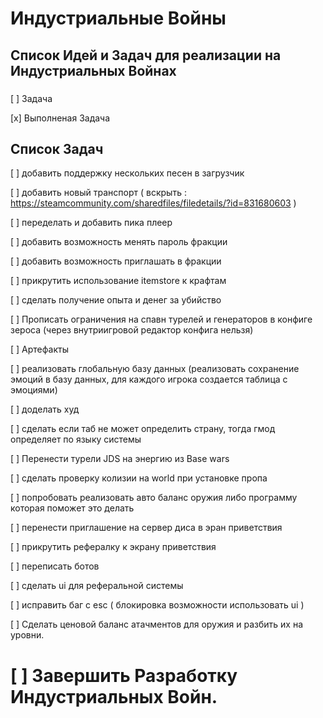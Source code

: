 # Индустриальные Войны

## Список Идей и Задач для реализации на Индустриальных Войнах

###

[ ] Задача

[x] Выполненая Задача

## Список Задач

[ ] добавить поддержку нескольких песен в загрузчик

[ ] добавить новый транспорт ( вскрыть : https://steamcommunity.com/sharedfiles/filedetails/?id=831680603 )

[ ] переделать и добавить пика плеер

[ ] добавить возможность менять пароль фракции

[ ] добавить возможность приглашать в фракции

[ ] прикрутить использование itemstore к крафтам

[ ] сделать получение опыта и денег за убийство

[ ] Прописать ограничения на спавн турелей и генераторов в конфиге зероса (через внутриигровой редактор конфига нельзя)

[ ] Артефакты

[ ] реализовать глобальную базу данных (реализовать сохранение эмоций в базу данных, для каждого игрока создается таблица с эмоциями)

[ ] доделать худ

[ ] сделать если таб не может определить страну, тогда гмод определяет по языку системы

[ ] Перенести турели JDS на энергию из Base wars

[ ] сделать проверку колизии на world при установке пропа

[ ] попробовать реализовать авто баланс оружия либо программу которая поможет это делать

[ ] перенести приглашение на сервер диса в эран приветствия

[ ] прикрутить рефералку к экрану приветствия

[ ] переписать ботов

[ ] сделать ui для реферальной системы

[ ] исправить баг с esc ( блокировка возможности использовать ui ) 

[ ] Сделать ценовой баланс атачментов для оружия и разбить их на уровни.

# [ ] Завершить Разработку Индустриальных Войн.
